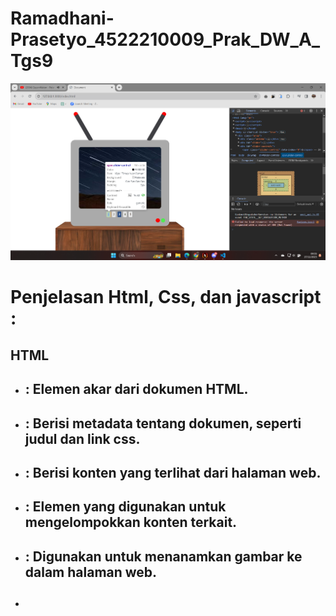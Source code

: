 # Ramadhani-Prasetyo_4522210009_Prak_DW_A_Tgs9

![SSDW9](ScreenshotDW9.png)

# Penjelasan Html, Css, dan javascript :
## HTML
-  ## <html>: Elemen akar dari dokumen HTML.
-  ## <head>: Berisi metadata tentang dokumen, seperti judul dan link css.
-  ## <body>: Berisi konten yang terlihat dari halaman web.
-  ## <div>: Elemen yang digunakan untuk mengelompokkan konten terkait.
-  ## <img>: Digunakan untuk menanamkan gambar ke dalam halaman web.
-  ## <script>: Digunakan untuk menyertakan kode JavaScript.
